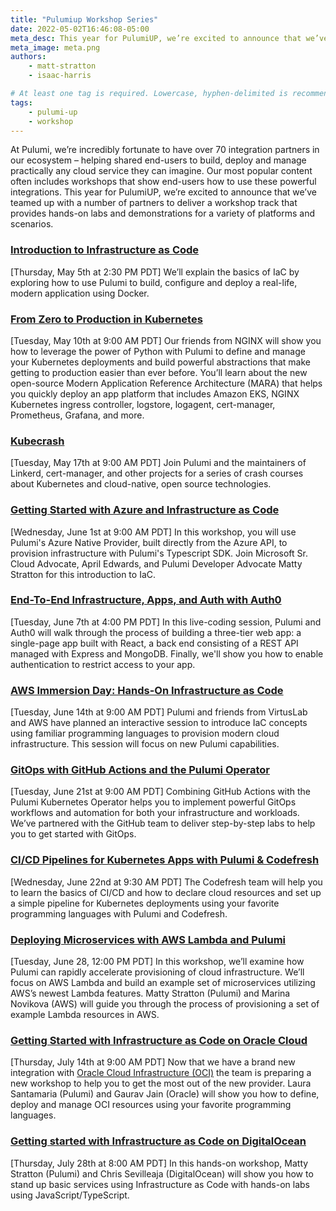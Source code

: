 ```yaml
---
title: "Pulumiup Workshop Series"
date: 2022-05-02T16:46:08-05:00
meta_desc: This year for PulumiUP, we’re excited to announce that we’ve teamed up with a number of partners to deliver a workshop track!
meta_image: meta.png
authors:
    - matt-stratton
    - isaac-harris

# At least one tag is required. Lowercase, hyphen-delimited is recommended.
tags:
    - pulumi-up
    - workshop
---
```


At Pulumi, we’re incredibly fortunate to have over 70 integration partners in our ecosystem – helping shared end-users to build, deploy and manage practically any cloud service they can imagine. Our most popular content often includes workshops that show end-users how to use these powerful integrations. This year for PulumiUP, we’re excited to announce that we’ve teamed up with a number of partners to deliver a workshop track that provides hands-on labs and demonstrations for a variety of platforms and scenarios.

<!--more-->
### [Introduction to Infrastructure as Code](https://www.pulumi.com/resources/introduction-to-infrastructure-as-code)

[Thursday, May 5th at 2:30 PM PDT]
We’ll explain the basics of IaC by exploring how to use Pulumi to build, configure and deploy a real-life, modern application using Docker.

### [From Zero to Production in Kubernetes](https://www.pulumi.com/resources/from-zero-to-production-in-kubernetes)

[Tuesday, May 10th at 9:00 AM PDT]
Our friends from NGINX will show you how to leverage the power of Python with Pulumi to define and manage your Kubernetes deployments and build powerful abstractions that make getting to production easier than ever before. You’ll learn about the new open-source Modern Application Reference Architecture (MARA) that helps you quickly deploy an app platform that includes Amazon EKS, NGINX Kubernetes ingress controller, logstore, logagent, cert-manager, Prometheus, Grafana, and more.

### [Kubecrash](https://www.kubecrash.io/?utm_campaign=pulumiup-2022&utm_source=web&utm_medium=partners&utm_content=pulumi)

[Tuesday, May 17th at 9:00 AM PDT]
Join Pulumi and the maintainers of Linkerd, cert-manager, and other projects for a series of crash courses about Kubernetes and cloud-native, open source technologies.

### [Getting Started with Azure and Infrastructure as Code](https://www.pulumi.com/resources/getting-started-with-azure-native)

[Wednesday, June 1st at 9:00 AM PDT]
In this workshop, you will use Pulumi's Azure Native Provider, built directly from the Azure API, to provision infrastructure with Pulumi's Typescript SDK. Join Microsoft Sr. Cloud Advocate, April Edwards, and Pulumi Developer Advocate Matty Stratton for this introduction to IaC.

### [End-To-End Infrastructure, Apps, and Auth with Auth0](https://www.pulumi.com/resources/end-to-end-infrastructure-apps-and-auth-with-pulumi-and-auth0)

[Tuesday, June 7th at 4:00 PM PDT]
In this live-coding session, Pulumi and Auth0 will walk through the process of building a three-tier web app: a single-page app built with React, a back end consisting of a REST API managed with Express and MongoDB. Finally, we'll show you how to enable authentication to restrict access to your app.

### [AWS Immersion Day: Hands-On Infrastructure as Code](https://www.pulumi.com/resources/aws-immersion-day-hands-on-infrastructure-as-code)

[Tuesday, June 14th at 9:00 AM PDT]
Pulumi and friends from VirtusLab and AWS have planned an interactive session to introduce IaC concepts using familiar programming languages to provision modern cloud infrastructure. This session will focus on new Pulumi capabilities.

### [GitOps with GitHub Actions and the Pulumi Operator](https://www.pulumi.com/resources/gitops-with-github-actions-and-the-pulumi-operator)

[Tuesday, June 21st at 9:00 AM PDT]
Combining GitHub Actions with the Pulumi Kubernetes Operator helps you to implement powerful GitOps workflows and automation for both your infrastructure and workloads. We’ve partnered with the GitHub team to deliver step-by-step labs to help you to get started with GitOps.

### [CI/CD Pipelines for Kubernetes Apps with Pulumi & Codefresh](https://www.pulumi.com/resources/ci-cd-pipelines-for-kubernetes-apps-with-codefresh)

[Wednesday, June 22nd at 9:30 AM PDT]
The Codefresh team will help you to learn the basics of CI/CD and how to declare cloud resources and set up a simple pipeline for Kubernetes deployments using your favorite programming languages with Pulumi and Codefresh.

### [Deploying Microservices with AWS Lambda and Pulumi](https://webinars.devops.com/pulumi-aws-workshop?utm_campaign=%242022.06.28%24_Pulumi_Workshop_DO&utm_source=Pulumi)

[Tuesday, June 28, 12:00 PM PDT]
In this workshop, we’ll examine how Pulumi can rapidly accelerate provisioning of cloud infrastructure. We’ll focus on AWS Lambda and build an example set of microservices utilizing AWS’s newest Lambda features. Matty Stratton (Pulumi) and Marina Novikova (AWS) will guide you through the process of provisioning a set of example Lambda resources in AWS. 

### [Getting Started with Infrastructure as Code on Oracle Cloud](https://www.pulumi.com/resources/getting-started-with-infrastructure-as-code-on-oracle-cloud)

[Thursday, July 14th at 9:00 AM PDT]
Now that we have a brand new integration with [Oracle Cloud Infrastructure (OCI)](https://www.pulumi.com/registry/packages/oci) the team is preparing a new workshop to help you to get the most out of the new provider. Laura Santamaria (Pulumi) and Gaurav Jain (Oracle) will show you how to define, deploy and manage OCI resources using your favorite programming languages.  

### [Getting started with Infrastructure as Code on DigitalOcean](https://www.pulumi.com/resources/getting-started-with-infrastructure-as-code-on-digital-ocean)

[Thursday, July 28th at 8:00 AM PDT]
In this hands-on workshop, Matty Stratton (Pulumi) and Chris Sevilleaja (DigitalOcean) will show you how to stand up basic services using Infrastructure as Code with hands-on labs using JavaScript/TypeScript.
